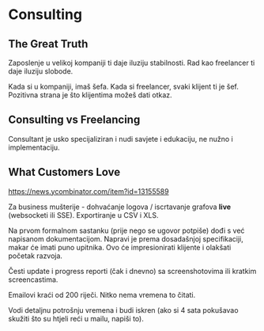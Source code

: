 # Consulting

## The Great Truth

Zaposlenje u velikoj kompaniji ti daje iluziju stabilnosti.
Rad kao freelancer ti daje iluziju slobode.

Kada si u kompaniji, imaš šefa. Kada si freelancer, svaki klijent ti je šef. Pozitivna strana je što klijentima možeš dati otkaz.

## Consulting vs Freelancing

Consultant je usko specijaliziran i nudi savjete i edukaciju, ne nužno i implementaciju.

## What Customers Love

https://news.ycombinator.com/item?id=13155589

Za business mušterije - dohvaćanje logova / iscrtavanje grafova **live** (websocketi ili SSE). Exportiranje u CSV i XLS.

Na prvom formalnom sastanku (prije nego se ugovor potpiše) dođi s već napisanom dokumentacijom. Napravi je prema dosadašnjoj specifikaciji, makar će imati puno upitnika. Ovo će impresionirati klijente i olakšati početak razvoja.

Česti update i progress reporti (čak i dnevno) sa screenshotovima ili kratkim screencastima.

Emailovi kraći od 200 riječi. Nitko nema vremena to čitati.

Vodi detaljnu potrošnju vremena i budi iskren (ako si 4 sata pokušavao skužiti što su htjeli reći u mailu, napiši to).
